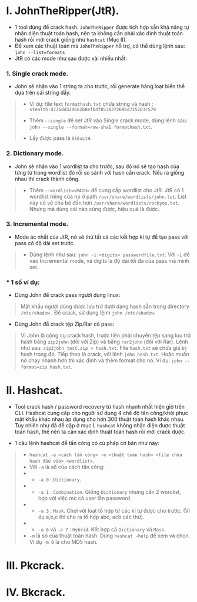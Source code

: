 # I. JohnTheRipper(JtR).
* 1 tool dùng để crack hash. `JohnTheRipper` được tích hợp sẵn khả năng tự nhận diện thuật toán hash, nên ta không cần phải xác định thuật toán hash rồi mới crack giống như `hashcat` (Mục II).
* Để xem các thuật toán mà `JohnTheRipper` hỗ trợ, có thể dùng lệnh sau:  `john --list=formats`
* JtR có các mode như sau được xài nhiều nhất:  
### 1. Single crack mode. 
+ John sẽ nhận vào 1 string ta cho trước, rồi generate hàng loạt biến thể dựa trên cái string đấy.
> + Ví dụ: file text `formathash.txt` chứa string và hash : `stealth:d776dd32d662b8efbdf853837269bd725203c579`
> 
> + Thêm  `--single` để set JtR vào Single crack mode, dùng lệnh sau: `john --single --format=raw-sha1 formathash.txt`.
> 
> + Lấy được pass là `StEaLtH`.
### 2. Dictionary mode.
+ John sẽ nhận vào 1 wordlist ta cho trước, sau đó nó sẽ tạo hash của từng từ trong wordlist đó rồi so sánh với hash cần crack. Nếu ra giống nhau thì crack thành công.
> + Thêm `--wordlist=<PATH>` để cung cấp wordlist cho JtR. JtR có 1 wordlist riêng của nó ở path `/usr/share/wordlists/john.lst`. List này có vẻ chú bé đần hơn `/usr/share/wordlists/rockyou.txt`. Nhưng mà dùng cái nào cũng được, hiệu quả là được.

### 3. Incremental mode.
+ Mode ác nhất của JtR, nó sẽ thử tất cả các kết hợp kí tự để tạo pass với pass có độ dài set trước.
> + Dùng lệnh như sau: `john -i:<digits> passwordfile.txt`. Với `-i` để vào Incremental mode, và digits là độ dài tối đa của pass mà mình set.

### * 1 số ví dụ:

+ Dùng John để crack pass người dùng linux:
> Mật khẩu người dùng được lưu trữ dưới dạng hash sẵn trong directory `/etc/shadow` . Để crack, sử dụng lệnh `john /etc/shadow`.

+ Dùng John để crack tệp Zip/Rar có pass:
> Vì John là công cụ crack hash, trước tiên phải chuyển tệp sang lưu trữ hash bằng `zip2john` (đối với Zip) và bằng `rar2john` (đối với Rar). Lệnh như sau: `zip2john test.zip > hash.txt`. File `hash.txt` sẽ chứa giá trị hash trong đó.
> Tiếp theo là crack, với lệnh `john hash.txt`. Hoặc muốn nó chạy nhanh hơn thì xác định và thêm format cho nó. Ví dụ: `john --format=zip hash.txt`.


# II. Hashcat.
* Tool crack hash / password recovery từ hash nhanh nhất hiện giờ trên CLI. Hashcat cung cấp cho người sử dụng 4 chế độ tấn công/khôi phục mật khẩu khác nhau áp dụng cho hơn 300 thuật toán hash khác nhau. Tuy nhiên như đã đề cập ở mục I, `hashcat` không nhận diện được thuật toán hash, thế nên ta cần xác định thuật toán hash rồi mới crack được.

* 1 câu lệnh hashcat để tấn công có cú pháp cơ bản như này: 
> * `hashcat -a <cách tấn công> -m <thuật toán hash> <file chứa hash đầu vào> <wordlist>`.
> * Với `-a` là số của cách tấn công:
> * * `-a 0` : `Dictionary`.
> * * `-a 1` : `Combination`. Giống `Dictionary` nhưng cần 2 wordlist, hợp với việc mò cả user lẫn password. 
> * * `-a 3` : `Mask`. Chơi với loạt tổ hợp từ các kí tự được cho trước. (Ví dụ a,b,c thì cho ra tổ hợp abc, acb các thứ).
> * * `-a 6` và `-a 7` : `Hybrid`. Kết hợp cả `Dictionary` và `Mask`.
> * `-m` là số của thuật toán hash. Dùng `hashcat -help` để xem và chọn. Ví dụ `-m 0` là cho MD5 hash.

# III. Pkcrack.
# IV. Bkcrack.
